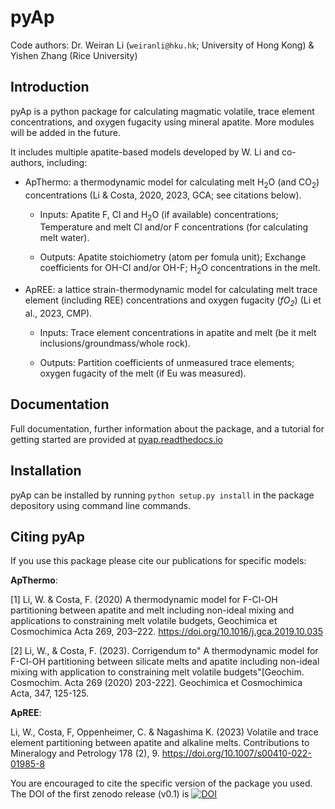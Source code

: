 # pyAp

Code authors: Dr. Weiran Li (```weiranli@hku.hk```; University of Hong Kong) & Yishen Zhang (Rice University) 

## Introduction  
pyAp is a python package for calculating magmatic volatile, trace element concentrations, and oxygen fugacity using mineral apatite.  More modules will be added in the future.

It includes multiple apatite-based models developed by W. Li and co-authors, including: 

* ApThermo: a thermodynamic model for calculating melt H<sub>2</sub>O (and CO<sub>2</sub>) concentrations (Li & Costa, 2020, 2023, GCA; see citations below).

  - Inputs:  Apatite F, Cl and H<sub>2</sub>O (if available) concentrations; Temperature and melt Cl and/or F concentrations (for calculating melt water).
  
  - Outputs: Apatite stoichiometry (atom per fomula unit); Exchange coefficients for OH-Cl and/or OH-F; H<sub>2</sub>O concentrations in the melt.
* ApREE: a lattice strain-thermodynamic model for calculating melt trace element (including REE) concentrations and oxygen fugacity (*fO<sub>2</sub>*) (Li et al., 2023, CMP).

  - Inputs:  Trace element concentrations in apatite and melt (be it melt inclusions/groundmass/whole rock).
  
  - Outputs: Partition coefficients of unmeasured trace elements; oxygen fugacity of the melt (if Eu was measured).


## Documentation
Full documentation, further information about the package, and a tutorial for getting started are provided at [pyap.readthedocs.io](https://pyap.readthedocs.io/en/latest/)

## Installation
pyAp can be installed by running ```python setup.py install``` in the package depository using command line commands.

## Citing pyAp
If you use this package please cite our publications for specific models:

**ApThermo**:

[1] Li, W. & Costa, F. (2020) A thermodynamic model for F-Cl-OH partitioning between apatite and melt including non-ideal mixing and applications to constraining melt volatile budgets, Geochimica et Cosmochimica Acta 269, 203–222. https://doi.org/10.1016/j.gca.2019.10.035 

[2] Li, W., & Costa, F. (2023). Corrigendum to" A thermodynamic model for F-Cl-OH partitioning between silicate melts and apatite including non-ideal mixing with application to constraining melt volatile budgets"[Geochim. Cosmochim. Acta 269 (2020) 203-222]. Geochimica et Cosmochimica Acta, 347, 125-125.

**ApREE**:

Li, W., Costa, F, Oppenheimer, C. & Nagashima K. (2023) Volatile and trace element partitioning between apatite and alkaline melts. Contributions to Mineralogy and Petrology 178 (2), 9. https://doi.org/10.1007/s00410-022-01985-8

You are encouraged to cite the specific version of the package you used. The DOI of the first zenodo release (v0.1) is
[![DOI](https://zenodo.org/badge/431824228.svg)](https://zenodo.org/badge/latestdoi/431824228)

